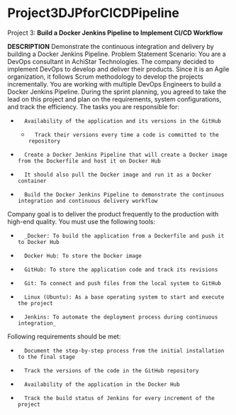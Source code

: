# Project3DJPforCICDPipeline

Project 3:
**Build a Docker Jenkins Pipeline to Implement CI/CD Workflow** 

**DESCRIPTION**
Demonstrate the continuous integration and delivery by building a Docker Jenkins Pipeline.
Problem Statement Scenario:
You are a DevOps consultant in AchiStar Technologies. The company decided to implement DevOps to develop and deliver their products. Since it is an Agile organization, it follows Scrum methodology to develop the projects incrementally. You are working with multiple DevOps Engineers to build a Docker Jenkins Pipeline. During the sprint planning, you agreed to take the lead on this project and plan on the requirements, system configurations, and track the efficiency. The tasks you are responsible for:
* 		Availability of the application and its versions in the GitHub
    * 		Track their versions every time a code is committed to the repository
* 		Create a Docker Jenkins Pipeline that will create a Docker image from the Dockerfile and host it on Docker Hub
* 		It should also pull the Docker image and run it as a Docker container
* 		Build the Docker Jenkins Pipeline to demonstrate the continuous integration and continuous delivery workflow
Company goal is to deliver the product frequently to the production with high-end quality.
You must use the following tools:
* 		_Docker: To build the application from a Dockerfile and push it to Docker Hub
* 		Docker Hub: To store the Docker image
* 		GitHub: To store the application code and track its revisions
* 		Git: To connect and push files from the local system to GitHub
* 		Linux (Ubuntu): As a base operating system to start and execute the project
* 		Jenkins: To automate the deployment process during continuous integration_
Following requirements should be met:
* 		Document the step-by-step process from the initial installation to the final stage
* 		Track the versions of the code in the GitHub repository
* 		Availability of the application in the Docker Hub
* 		Track the build status of Jenkins for every increment of the project
